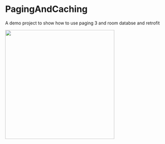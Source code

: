 # PagingAndCaching
A demo project to show how to use paging 3 and room databse and retrofit


<img src="https://user-images.githubusercontent.com/42926809/232821780-c9b57f76-41c9-459e-9865-b3e54f965c46.png" height="350px">
